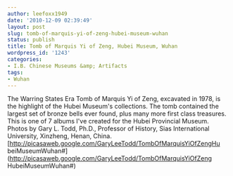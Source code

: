 ```yaml
---
author: leefoxx1949
date: '2010-12-09 02:39:49'
layout: post
slug: tomb-of-marquis-yi-of-zeng-hubei-museum-wuhan
status: publish
title: Tomb of Marquis Yi of Zeng, Hubei Museum, Wuhan
wordpress_id: '1243'
categories:
- I.B. Chinese Museums &amp; Artifacts
tags:
- Wuhan
---
```


The Warring States Era Tomb of Marquis Yi of Zeng, excavated in 1978, is the
highlight of the Hubei Museum's collections. The tomb contained the largest
set of bronze bells ever found, plus many more first class treasures. This is
one of 7 albums I've created for the Hubei Provincial Museum. Photos by Gary
L. Todd, Ph.D., Professor of History, Sias International University, Xinzheng,
Henan, China. [http://picasaweb.google.com/GaryLeeTodd/TombOfMarquisYiOfZengHu
beiMuseumWuhan#](http://picasaweb.google.com/GaryLeeTodd/TombOfMarquisYiOfZeng
HubeiMuseumWuhan#)


